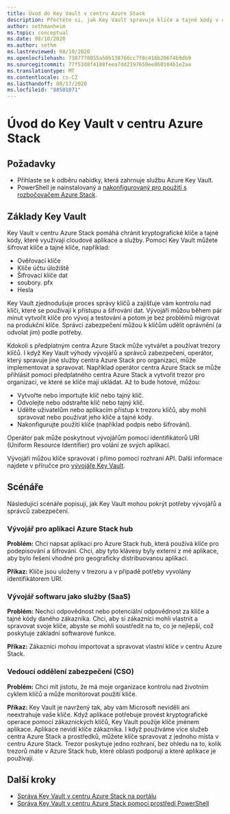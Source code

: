 ```yaml
---
title: Úvod do Key Vault v centru Azure Stack
description: Přečtěte si, jak Key Vault spravuje klíče a tajné kódy v centru Azure Stack.
author: sethmanheim
ms.topic: conceptual
ms.date: 08/10/2020
ms.author: sethm
ms.lastreviewed: 08/10/2020
ms.openlocfilehash: 7387778055a50b138766cc7f8c416b206f4b9db9
ms.sourcegitcommit: 77f53d8f4188feea7dd2197650ee860104b1e2aa
ms.translationtype: MT
ms.contentlocale: cs-CZ
ms.lasthandoff: 08/17/2020
ms.locfileid: "88501071"
---
```

# <a name="introduction-to-key-vault-in-azure-stack-hub"></a>Úvod do Key Vault v centru Azure Stack

## <a name="prerequisites"></a>Požadavky

* Přihlaste se k odběru nabídky, která zahrnuje službu Azure Key Vault.  
* PowerShell je nainstalovaný a [nakonfigurovaný pro použití s rozbočovačem Azure Stack](azure-stack-powershell-configure-user.md).

## <a name="key-vault-basics"></a>Základy Key Vault

Key Vault v centru Azure Stack pomáhá chránit kryptografické klíče a tajné kódy, které využívají cloudové aplikace a služby. Pomocí Key Vault můžete šifrovat klíče a tajné klíče, například:

* Ověřovací klíče
* Klíče účtu úložiště
* Šifrovací klíče dat
* soubory. pfx
* Hesla

Key Vault zjednodušuje proces správy klíčů a zajišťuje vám kontrolu nad klíči, které se používají k přístupu a šifrování dat. Vývojáři můžou během pár minut vytvořit klíče pro vývoj a testování a potom je bez problémů migrovat na produkční klíče. Správci zabezpečení můžou k klíčům udělit oprávnění (a odvolat jim) podle potřeby.

Kdokoli s předplatným centra Azure Stack může vytvářet a používat trezory klíčů. I když Key Vault výhody vývojářů a správců zabezpečení, operátor, který spravuje jiné služby centra Azure Stack pro organizaci, může implementovat a spravovat. Například operátor centra Azure Stack se může přihlásit pomocí předplatného centra Azure Stack a vytvořit trezor pro organizaci, ve které se klíče mají ukládat. Až to bude hotové, můžou:

* Vytvořte nebo importujte klíč nebo tajný klíč.
* Odvolejte nebo odstraňte klíč nebo tajný klíč.
* Udělte uživatelům nebo aplikacím přístup k trezoru klíčů, aby mohli spravovat nebo používat jeho klíče a tajné kódy.
* Nakonfigurujte použití klíče (například podpis nebo šifrování).

Operátor pak může poskytnout vývojářům pomocí identifikátorů URI (Uniform Resource Identifier) pro volání ze svých aplikací.

Vývojáři můžou klíče spravovat i přímo pomocí rozhraní API. Další informace najdete v příručce pro [vývojáře Key Vault](/azure/key-vault/key-vault-developers-guide).

## <a name="scenarios"></a>Scénáře

Následující scénáře popisují, jak Key Vault mohou pokrýt potřeby vývojářů a správců zabezpečení.

### <a name="developer-for-an-azure-stack-hub-app"></a>Vývojář pro aplikaci Azure Stack hub

**Problém:** Chci napsat aplikaci pro Azure Stack hub, která používá klíče pro podepisování a šifrování. Chci, aby tyto klávesy byly externí z mé aplikace, aby bylo řešení vhodné pro geograficky distribuovanou aplikaci.

**Příkaz:** Klíče jsou uloženy v trezoru a v případě potřeby vyvolány identifikátorem URI.

### <a name="developer-for-software-as-a-service-saas"></a>Vývojář softwaru jako služby (SaaS)

**Problém:** Nechci odpovědnost nebo potenciální odpovědnost za klíče a tajné kódy daného zákazníka. Chci, aby si zákazníci mohli vlastnit a spravovat svoje klíče, abyste se mohli soustředit na to, co je nejlepší, což poskytuje základní softwarové funkce.

**Příkaz:** Zákazníci mohou importovat a spravovat vlastní klíče v centru Azure Stack.

### <a name="chief-security-officer-cso"></a>Vedoucí oddělení zabezpečení (CSO)

**Problém:** Chci mít jistotu, že má moje organizace kontrolu nad životním cyklem klíčů a může monitorovat použití klíče.

**Příkaz:** Key Vault je navržený tak, aby vám Microsoft neviděli ani neextrahuje vaše klíče. Když aplikace potřebuje provést kryptografické operace pomocí zákaznických klíčů, Key Vault použije klíče jménem aplikace. Aplikace nevidí klíče zákazníka. I když používáme více služeb centra Azure Stack a prostředků, můžete klíče spravovat z jednoho místa v centru Azure Stack. Trezor poskytuje jedno rozhraní, bez ohledu na to, kolik trezorů máte v Azure Stack hub, které oblasti podporují a které aplikace je používají.

## <a name="next-steps"></a>Další kroky

* [Správa Key Vault v centru Azure Stack na portálu](azure-stack-key-vault-manage-portal.md)  
* [Správa Key Vault v centru Azure Stack pomocí prostředí PowerShell](azure-stack-key-vault-manage-powershell.md)
